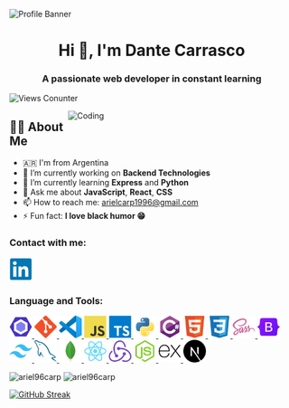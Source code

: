![Profile Banner](https://ar.catalyst.concentrix.com/wp-content/uploads/2019/10/front-end-developer-1609x555.png)
<h1 align="center">Hi 👋, I'm Dante Carrasco</h1>
<h3 align="center">A passionate web developer in constant learning</h3>

![Views Conunter](https://komarev.com/ghpvc/?username=ariel96carp&color=green)

<img align="right" width="400" src="https://cdn.dribbble.com/users/1162077/screenshots/3848914/programmer.gif" alt="Coding" />

## 👨‍💻 About Me
- 🇦🇷 I'm from Argentina
- 🔭 I’m currently working on **Backend Technologies**
- 🌱 I’m currently learning **Express** and **Python**
- 💬 Ask me about **JavaScript**, **React**, **CSS**
- 📫 How to reach me: [arielcarp1996@gmail.com](arielcarp1996@gmail.com)
- ⚡ Fun fact: **I love black humor 😁**

### Contact with me:
<a href="https://www.linkedin.com/in/dante-carrasco-1aaa9419b/" target="_blank">
  <img src="https://github.com/devicons/devicon/blob/master/icons/linkedin/linkedin-original.svg" alt="Linkedin" width="40" />
</a>

### Language and Tools:
<p>
  <a href="https://eslint.org/" target="_blank">
    <img src="https://github.com/devicons/devicon/blob/master/icons/eslint/eslint-original.svg" alt="ESLint" width="40" />
  </a>
  <a href="https://git-scm.com/" target="_blank">
    <img src="https://github.com/devicons/devicon/blob/master/icons/git/git-original.svg" alt="GIT" width="40" />
  </a>
  <a href="https://code.visualstudio.com/" target="_blank">
    <img src="https://github.com/devicons/devicon/blob/master/icons/vscode/vscode-original.svg" alt="VisualCode" width="40" />
  </a>
  <a href="https://www.javascript.com/" target="_blank">
    <img src="https://github.com/devicons/devicon/blob/master/icons/javascript/javascript-original.svg" alt="JavaScript" width="40" />
  </a>
  <a href="https://www.typescriptlang.org/" target="_blank">
    <img src="https://github.com/devicons/devicon/blob/master/icons/typescript/typescript-original.svg" alt="TypeScript" width="40" />
  </a>
  <a href="https://www.python.org/" target="_blank">
    <img src="https://github.com/devicons/devicon/blob/master/icons/python/python-original.svg" alt="Python" width="40" />
  </a>
  <a href="https://www.python.org/" target="_blank">
    <img src="https://github.com/devicons/devicon/blob/master/icons/csharp/csharp-original.svg" alt="C#" width="40" />
  </a>
  <a href="https://html5.org/" target="_blank">
    <img src="https://github.com/devicons/devicon/blob/master/icons/html5/html5-original.svg" alt="HTML5" width="40" />
  </a>
  <a href="https://lenguajecss.com/" target="_blank">
    <img src="https://github.com/devicons/devicon/blob/master/icons/css3/css3-original.svg" alt="CSS3" width="40" />
  </a>
  <a href="https://sass-lang.com/" target="_blank">
    <img src="https://github.com/devicons/devicon/blob/master/icons/sass/sass-original.svg" alt="SASS" width="40" />
  </a>
  <a href="https://getbootstrap.com/" target="_blank">
    <img src="https://github.com/devicons/devicon/blob/master/icons/bootstrap/bootstrap-original.svg" alt="Bootstrap" width="40" />
  </a>
  <a href="https://tailwindcss.com/" target="_blank">
    <img src="https://github.com/devicons/devicon/blob/master/icons/tailwindcss/tailwindcss-plain.svg" alt="Tailwind" width="40" />
  </a>
  <a href="https://www.mysql.com/" target="_blank">
    <img src="https://github.com/devicons/devicon/blob/master/icons/mysql/mysql-original.svg" alt="MySQL" width="40" />
  </a>
  <a href="https://www.mongodb.com/home" target="_blank">
    <img src="https://github.com/devicons/devicon/blob/master/icons/mongodb/mongodb-original.svg" alt="MongoDB" width="40" />
  </a>
  <a href="https://reactjs.org/" target="_blank">
    <img src="https://github.com/devicons/devicon/blob/master/icons/react/react-original.svg" alt="React" width="40" />
  </a>
  <a href="https://redux.js.org/" target="_blank">
    <img src="https://github.com/devicons/devicon/blob/master/icons/redux/redux-original.svg" alt="Redux" width="40" />
  </a>
  <a href="https://nodejs.org/" target="_blank">
    <img src="https://github.com/devicons/devicon/blob/master/icons/nodejs/nodejs-original.svg" alt="NodeJS" width="40" />
  </a>
  <a href="https://expressjs.com/" target="_blank">
    <img src="https://github.com/devicons/devicon/blob/master/icons/express/express-original.svg" alt="Express" width="40" />
  </a>
  <a href="https://nextjs.org/" target="_blank">
    <img src="https://github.com/devicons/devicon/blob/master/icons/nextjs/nextjs-original.svg" alt="NextJS" width="40" />
  </a>
</p>

<img src="https://github-readme-stats.vercel.app/api/top-langs?username=ariel96carp&show_icons=true&locale=en&layout=compact" alt="ariel96carp" />
<img src="https://github-readme-stats.vercel.app/api?username=ariel96carp&show_icons=true&theme=transparent" alt="ariel96carp" />

[![GitHub Streak](https://streak-stats.demolab.com/?user=ariel96carp&theme=dark)](https://git.io/streak-stats)
